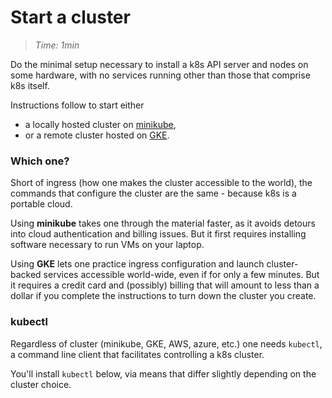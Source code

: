 # Start a cluster

> _Time: 1min_

[minikube]: https://github.com/kubernetes/minikube/releases
[GKE]: https://cloud.google.com/container-engine

Do the minimal setup necessary to install a k8s API
server and nodes on some hardware, with no services
running other than those that comprise k8s itself.

Instructions follow to start either

 * a locally hosted cluster on [minikube],
 * or a remote cluster hosted on [GKE].

### Which one?

Short of ingress (how one makes the cluster accessible
to the world), the commands that configure the cluster
are the same - because k8s is a portable cloud.

Using __minikube__ takes one through the material
faster, as it avoids detours into cloud authentication
and billing issues.  But it first requires installing
software necessary to run VMs on your laptop.

Using __GKE__ lets one practice ingress configuration
and launch cluster-backed services accessible
world-wide, even if for only a few minutes.  But it
requires a credit card and (possibly) billing that will
amount to less than a dollar if you complete the
instructions to turn down the cluster you create.

### kubectl

Regardless of cluster (minikube, GKE, AWS, azure, etc.)
one needs `kubectl`, a command line client that
facilitates controlling a k8s cluster.

You'll install `kubectl` below, via means that
differ slightly depending on the cluster choice.
